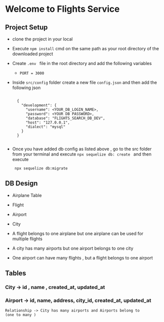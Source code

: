 # Welcome to Flights Service

## Project Setup

- clone the project in your local
- Execute `npm install` cmd on the same path as your root directory of the downloaded project
- Create `.env ` file in the root directory and add the following variables
  - `PORT = 3000`
- Inside `src/config` folder create a new file `config.json` and then add the following json

  ```

    {
      "development": {
        "username": <YOUR_DB_LOGIN_NAME>,
        "password": <YOUR DB PASSWORD>,
        "database": "FLIGHTS_SEARCH_DB_DEV",
        "host": "127.0.0.1",
        "dialect": "mysql"
      }
    }


  ```

- Once you have added db config as listed above , go to the src folder from your terminal and execute `npx sequelize db: create `
  and then execute

  ` npx sequelize db:migrate`

## DB Design

- Airplane Table
- Flight
- Airport
- City

- A flight belongs to one airplane but one airplane can be used for multiple flights
- A city has many airports but one airport belongs to one city
- One airport can have many flights , but a flight belongs to one airport

## Tables

### City -> id , name , created_at, updated_at

### Airport -> id, name, address, city_id, created_at, updated_at

    Relationship -> City has many airports and Airports belong to         (one to many )

